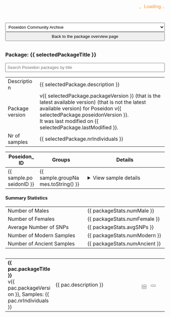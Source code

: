 
<script>
  const { createApp, ref, computed, watch } = Vue;

  const PackageExplorer = {
    setup() {
      const packages = ref(null);
      const samples = ref(null);
      const searchQuery = ref('');
      const archiveType = ref('community-archive');
      const loading = ref(true);
      const mapLegend = ref(null);
      const mapInstance = ref(null);
      var mapMarkers = [];
      var markerClusters = L.markerClusterGroup({ chunkedLoading: true });
      const selectedPackageTitle = ref(null);
      const selectedPackage = ref(null);

      const packageTitles = computed(() => {
        if (!packages.value) return [];
        return packages.value.map((pac) => pac.packageTitle.toLowerCase());
      });

      const filteredPackages = ref([]);

      // Watch for changes in searchQuery and update filteredPackages accordingly
      watch([searchQuery, packageTitles], ([newSearchQuery, newPackageTitles]) => {
        if (!newPackageTitles || !newSearchQuery) {
          filteredPackages.value = packages.value;
          return;
        }
        const lowercaseQuery = newSearchQuery.toLowerCase();
        const matchingPackageTitles = newPackageTitles.filter((title) =>
          title.includes(lowercaseQuery)
        );
        filteredPackages.value = packages.value.filter((pac) =>
          matchingPackageTitles.includes(pac.packageTitle.toLowerCase())
        );
      });

      const loadPackages = async () => {
        try {
          let apiUrl = 'https://server.poseidon-adna.org/packages';
          apiUrl += '?archive=' + archiveType.value;
          const response_pacs = await fetch(apiUrl);
          const response_pacs_json = await response_pacs.json();
          const filteredPackages = response_pacs_json.serverResponse.packageInfo.filter((p) => p.isLatest);
          packages.value = filteredPackages;
        } catch (error) {
          console.error(error);
        }
      };

      const loadSamples = async () => {
        try {
          let apiUrl = 'https://server.poseidon-adna.org/individuals?additionalJannoColumns=Genetic_Sex,Country,Location,Latitude,Longitude,Date_Type,Date_C14_Labnr,Date_BC_AD_Median,MT_Haplogroup,Y_Haplogroup,Capture_Type,UDG,Library_Built,Genotype_Ploidy,Nr_SNPs,Coverage_on_Target_SNPs,Publication';
          apiUrl += '&archive=' + archiveType.value;
          const response_inds = await fetch(apiUrl);
          const response_inds_json = await response_inds.json();
          const filteredSamples = response_inds_json.serverResponse.extIndInfo.filter((p) => p.isLatest);
          samples.value = filteredSamples;
        } catch (error) {
          console.error(error);
        }
      };

      const getSamplesForPackage = (requestedPackageTitle) => {
        if (!samples.value) return;
        return samples.value.filter((s) => s.packageTitle === requestedPackageTitle);
      };

      const addSamplesToMap = async (requestedPackageTitle) => {
        try {
          // check if necessary data and objects are there
          if (!mapInstance.value) return;
          if (!samples.value) return;
          // filter to one package if requested
          const samplesFiltered =
            requestedPackageTitle === undefined
              ? samples.value
              : getSamplesForPackage(requestedPackageTitle);

          // compile markers
          samplesFiltered.forEach((s) => {
            const addCols = s.additionalJannoColumns;
            const lat = addCols[3][1];
            const lng = addCols[4][1];
            if (lat == 0 && lng == 0) return;

            // Create an array to store the content lines for the popup
            const popupContentLines = [];
            const packageLink = `<a href="javascript:void(0);" onclick="selectPackage('${s.packageTitle}')" style="text-decoration: underline; cursor: pointer;">Package Info</a>`;

            // Add the common information to the popup
            popupContentLines.push(`<b>Poseidon ID:</b> ${s.poseidonID}`);
            popupContentLines.push(`<b>Package:</b> ${s.packageTitle}`);
            popupContentLines.push(`<b>Package Version:</b> ${s.packageVersion}`);
            popupContentLines.push(`<b>Location:</b> ${addCols[2][1]}`);
            popupContentLines.push(`<b>Age BC/AD:</b> ${addCols[7][1]}`);
            popupContentLines.push(`<b>Package Link:</b> ${packageLink}`);

            // Add additional information to the popup, skipping empty fields
            for (const addCol of addCols) {
              if (addCol[1] !== null) {
                popupContentLines.push(`<b>${addCol[0]}:</b> ${addCol[1]}`);
              }
            }

            // Join the content lines to create the popup content
            const popupContent = popupContentLines.join('<br>');

            const oneMarker = L.marker([lat, lng]).bindPopup(popupContent);
            mapMarkers.push(oneMarker);
          });

          markerClusters.addLayers(mapMarkers);
          mapInstance.value.addLayer(markerClusters);

          // zoom
          var bounds = markerClusters.getBounds();
          if (bounds.isValid()) {
            mapInstance.value.fitBounds(bounds);
          }

          // fill legend
          var nrSamples = samplesFiltered.length;
          var nrSamplesLoaded = mapMarkers.length;
          mapLegend.value.update(nrSamplesLoaded, nrSamples - nrSamplesLoaded);
        } catch (error) {
          console.error(error);
        }
      };

      const resetMarkers = () => {
        markerClusters.removeLayers(mapMarkers);
        mapMarkers = [];
      };

      const loadAllData = async () => {
        await loadPackages();
        await loadSamples();
      };

      const updateMap = async (requestedPackageTitle) => {
        if (markerClusters) {
          resetMarkers();
        }
        addSamplesToMap(requestedPackageTitle);
      };

      const showSelection = async () => {
        loading.value = true;
        await loadAllData();
        await updateMap();
        loading.value = false;
      };

      const selectPackage = async (requestedPackageTitle) => {
        loading.value = true;
        selectedPackageTitle.value = requestedPackageTitle;
        selectedPackage.value = packages.value.filter((pac) =>
          pac.packageTitle === selectedPackageTitle.value
        )[0];
        await updateMap(requestedPackageTitle);
        loading.value = false;
      };

      const unselectPackage = async () => {
        loading.value = true;
        selectedPackageTitle.value = null;
        await updateMap();
        mapInstance.value.setView([30, 10], 1);
        loading.value = false;
      };

      const downloadGenotypeData = (packageTitle) => {
        const downloadLink = document.createElement('a');
        downloadLink.href = `https://server.poseidon-adna.org/zip_file/${packageTitle}?archive=${archiveType.value}`;
        downloadLink.download = `${packageTitle}.zip`;
        downloadLink.click();
      };

      // Add these computed properties to calculate package statistics
      const packageStats = computed(() => {
        if (!selectedPackage.value) return null;

        let numMale = 0;
        let numFemale = 0;
        let totalSNPs = 0;
        let numModern = 0;
        let numAncient = 0;

        for (const sample of getSamplesForPackage(selectedPackage.value.packageTitle)) {
          const sex = sample.additionalJannoColumns.find((col) => col[0] === 'Genetic_Sex');
          const snps = sample.additionalJannoColumns.find((col) => col[0] === 'Nr_SNPs');
          const dateType = sample.additionalJannoColumns.find((col) => col[0] === 'Date_Type');

          if (sex && snps && dateType) {
            const sexValue = sex[1].toLowerCase();
            const snpsValue = parseFloat(snps[1]);
            const dateTypeValue = dateType[1].toLowerCase();

            if (!isNaN(snpsValue)) {
              totalSNPs += snpsValue;
            }

            if (sexValue === 'male') {
              numMale++;
            } else if (sexValue === 'female') {
              numFemale++;
            }

            if (dateTypeValue === 'modern') {
              numModern++;
            } else {
              numAncient++;
            }
          }
        }

        const avgSNPs = totalSNPs / (numMale + numFemale);

        return {
          numMale,
          numFemale,
          avgSNPs: isNaN(avgSNPs) ? 0 : avgSNPs.toFixed(2),
          numModern,
          numAncient,
        };
      });

      showSelection();

      return {
        packages,
        searchQuery,
        archiveType,
        loading,
        mapLegend,
        mapInstance,
        filteredPackages,
        showSelection,
        resetMarkers,
        downloadGenotypeData,
        getSamplesForPackage,
        selectPackage,
        selectedPackageTitle,
        selectedPackage,
        unselectPackage,
        packageStats, // Include package statistics in return
      };
    },
  };

  const MapView = {
    template: `
      <div id="map" style="height: 350px;"></div>
      <div id="legend" class="leaflet-control leaflet-control-custom"></div>
    `,
    mounted() {
      const map = L.map('map').setView([37, 10], 1);
      L.tileLayer('https://{s}.tile.openstreetmap.org/{z}/{x}/{y}.png', {}).addTo(map);

      const legend = L.control({ position: 'bottomright' });
      legend.onAdd = function (map) {
        this._div = L.DomUtil.create('div', 'legend');
        this._div.innerHTML += 'Loading...';
        return this._div;
      };
      legend.update = function (nrLoaded, nrNotLoadable) {
        this._div.innerHTML = nrLoaded + ' samples loaded<br>' + nrNotLoadable + ' lat/lon missing<br>';
      };
      legend.addTo(map);

      this.$parent.mapLegend = legend;
      this.$parent.mapInstance = map;
    },
  };

  const app = createApp(PackageExplorer);
  app.component('map-view', MapView);
  app.mount('#archiveExplorer');
</script>

<div id="archiveExplorer">

  <!-- loading banner -->
  <div v-if="loading" class="loading-banner" style="color:#fc8d21;">
    <span class="loading-spinner">_</span>&nbsp; Loading...
  </div>
  <div v-else class="loading-banner" style="color:#7CFC00;">
    <i class="fa fa-check" aria-hidden="true"></i>
  </div>

  <div v-if="!selectedPackageTitle">
    <!-- archive selection -->      
    <select id="archive-type-select" v-model="archiveType" @change="showSelection">
      <option value="community-archive">Poseidon Community Archive</option>
      <option value="aadr-archive">Poseidon AADR Archive</option>
    </select>
  </div>
  <div v-else>
    <button id="go-back-button" @click="unselectPackage()" title="Go back to package overview.">
      <i class="fa fa-arrow-left" aria-hidden="true"></i> Back to the package overview page
    </button>
    <h3>Package: {{ selectedPackageTitle }} </h3>
  </div>

  <!-- search bar -->
  <div v-if="!selectedPackageTitle">
    <div class="search-bar">
      <input type="text" v-model="searchQuery" placeholder="Search Poseidon packages by title" />
    </div>
  </div>

  <div v-if="packages">

  <map-view></map-view>

  <!-- package view -->
  <div v-if="selectedPackageTitle">

  <div>
    <table class="table-default">
      <colgroup>
        <col style="width: 20%" />
        <col style="width: 80%" />
      </colgroup>
      <tbody>
        <tr>
          <td>Description</td>
          <td>{{ selectedPackage.description }}</td>
        </tr>
        <tr>
          <td>Package version</td>
          <td>
            v{{ selectedPackage.packageVersion }}
            <span v-if="selectedPackage.isLatest">(that is the latest available version)</span>
            <span v-else>(that is not the latest available version)</span>
            for Poseidon v{{ selectedPackage.poseidonVersion }}.
            <br>
            It was last modified on {{ selectedPackage.lastModified }}.
          </td>
        </tr>
        <tr>
          <td>Nr of samples</td>
          <td>{{ selectedPackage.nrIndividuals }}</td>
        </tr>
      </tbody>
    </table>
  </div>

  <div>
    <table class="table-default">
      <colgroup>
        <col style="width: 20%" />
        <col style="width: 30%" />
        <col style="width: 50%" />
      </colgroup>
      <thead>
        <tr>
          <th>Poseidon_ID</th>
          <th>Groups</th>
          <th>Details</th>
        </tr>
      </thead>
      <tbody>
        <tr v-for="sample in getSamplesForPackage(selectedPackageTitle)">
          <td>{{ sample.poseidonID }}</td>
          <td>{{ sample.groupNames.toString() }}</td>
          <td>
            <details>
              <summary>View sample details</summary>
              <div v-for="addCol in sample.additionalJannoColumns">
                <div v-if="addCol[1] !== null">
                  <b>{{ addCol[0] }}</b>: {{ addCol[1] }}<br>
                </div>
              </div>
              <small>*More variables are available in the complete .janno file.</small>
            </details>
          </td>
        </tr>
      </tbody>
    </table>
  </div>

  <!-- Summary Statistics -->
  <div>
    <h4>Summary Statistics</h4>
    <table class="table-default">
      <tbody>
        <tr>
          <td>Number of Males</td>
          <td>{{ packageStats.numMale }}</td>
        </tr>
        <tr>
          <td>Number of Females</td>
          <td>{{ packageStats.numFemale }}</td>
        </tr>
        <tr>
          <td>Average Number of SNPs</td>
          <td>{{ packageStats.avgSNPs }}</td>
        </tr>
        <tr>
          <td>Number of Modern Samples</td>
          <td>{{ packageStats.numModern }}</td>
        </tr>
        <tr>
          <td>Number of Ancient Samples</td>
          <td>{{ packageStats.numAncient }}</td>
        </tr>
      </tbody>
    </table>
  </div>
    
  </div>

  <!-- overview -->
  <div v-if="!selectedPackageTitle">

  <div class="table-container">

  <table class="table-default">
    <colgroup>
      <col style="width: 30%" />
      <col style="width: 54%" />
      <col style="width: 16%" />
    </colgroup>
    <tbody>
      <tr v-for="(pac, index) in filteredPackages" :key="index">
        <td style="overflow-wrap: break-word;">
          <b>{{ pac.packageTitle }}</b><br>
          v{{ pac.packageVersion }}, Samples: {{ pac.nrIndividuals }}
        </td>
        <td>
          {{ pac.description }}
        </td>
        <td>
          <button @click="selectPackage(pac.packageTitle)" title="Open the package information page">
            <i class="fas fa-search" aria-hidden="true"></i>
          </button>
          &nbsp;
          <a :href="'https://github.com/poseidon-framework/' + archiveType + '/tree/master/' + pac.packageTitle" target="_blank">
            <button title="This package on GitHub">
              <i class="fab fa-github" aria-hidden="true"></i>
            </button>
          </a>
          &nbsp;
          <button @click="downloadGenotypeData(pac.packageTitle)" title="Download this package">
            <i class="fas fa-download" aria-hidden="true"></i>
          </button>
        </td>
      </tr>
    </tbody>
  </table>

  </div>
  </div>
  </div>
</div>


<style>
  .loading-banner {
    width: 100%;
    height: 30px;
    text-align: right;
  }
  .loading-spinner {
    display: inline-block;
    animation: spin 1s infinite linear;
  }
  @keyframes spin {
    0% { transform: rotate(0deg); }
    100% { transform: rotate(360deg); }
  }

  #archive-type-select {
    width: 100%;
    padding: 5px;
  }

  #go-back-button {
    width: 100%;
    padding: 5px;
    margin-bottom: 10px;
  }

  .search-bar {
    margin-top: 10px;
    margin-bottom: 10px;
  }
  .search-bar input[type="text"] {
    width: 100%;
    padding: 5px;
  }

  .table-container {
    max-height: 400px; 
    overflow-y: scroll;
    width: 100%;
  }
  .table-default {
    width: 100%;
    display: table !important;
    table-layout: fixed;
    word-wrap: break-word;
  }

  .legend {
    padding: 6px 8px;
    font: 14px/16px Arial, Helvetica, sans-serif;
    background: rgba(255,255,255,0.8);
    box-shadow: 0 0 15px rgba(0,0,0,0.2);
    border-radius: 5px;
    color: #777;
  }

  /* Style for the package link button */
  .package-link {
    background-color: #007BFF;
    border: none;
    color: white;
    padding: 5px 10px;
    text-align: center;
    text-decoration: none;
    display: inline-block;
    font-size: 12px;
    margin: 4px 2px;
    cursor: pointer;
  }
</style>

